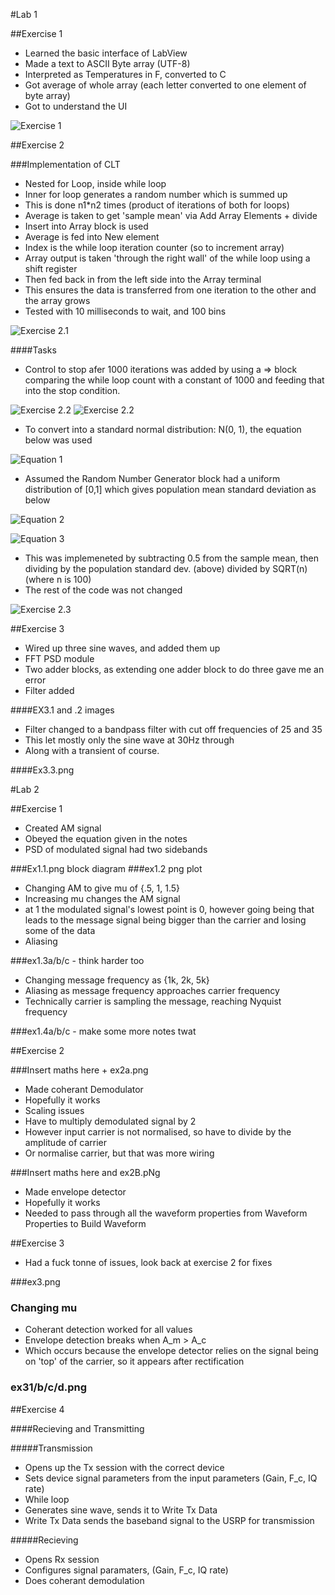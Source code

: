 #Lab 1

##Exercise 1

 * Learned the basic interface of LabView
 * Made a text to ASCII Byte array (UTF-8) 
 * Interpreted as Temperatures in F, converted to C
 * Got average of whole array (each letter converted to one element of byte array)  
 * Got to understand the UI

![Exercise 1](https://github.com/JacobKay97/CommsLab/blob/master/Lab1/Ex1.png)

##Exercise 2

###Implementation of CLT 

 * Nested for Loop, inside while loop
 * Inner for loop generates a random number which is summed up
 * This is done n1*n2 times (product of iterations of both for loops)
 * Average is taken to get 'sample mean' via Add Array Elements + divide 
 * Insert into Array block is used
  * Average is fed into New element
  * Index is the while loop iteration counter (so to increment array)
  * Array output is taken 'through the right wall' of the while loop using a shift register
  * Then fed back in from the left side into the Array terminal
  * This ensures the data is transferred from one iteration to the other and the array grows
 * Tested with 10 milliseconds to wait, and 100 bins

![Exercise 2.1](https://github.com/JacobKay97/CommsLab/blob/master/Lab1/Ex2.1.png)


####Tasks

 * Control to stop afer 1000 iterations was added by using a => block comparing the while loop count with a constant of 1000 and feeding that into the stop condition.

![Exercise 2.2](https://github.com/JacobKay97/CommsLab/blob/master/Lab1/Ex2.2.png)
![Exercise 2.2](https://github.com/JacobKay97/CommsLab/blob/master/Lab1/Ex2.2.png)

 * To convert into a standard normal distribution: N(0, 1), the equation below was used

![Equation 1](https://github.com/JacobKay97/CommsLab/blob/master/Lab1/eq1.png)


 * Assumed the Random Number Generator block had a uniform distribution of [0,1] which gives population mean standard deviation as below
 

![Equation 2](https://github.com/JacobKay97/CommsLab/blob/master/Lab1/eq2.jpg)

![Equation 3](https://github.com/JacobKay97/CommsLab/blob/master/Lab1/eq3.jpg)

 * This was implemeneted by subtracting 0.5 from the sample mean, then dividing by the population standard dev. (above) divided by SQRT(n) (where n is 100)
 * The rest of the code was not changed
 
![Exercise 2.3](https://github.com/JacobKay97/CommsLab/blob/master/Lab1/Ex2.3.png)


##Exercise 3


 * Wired up three sine waves, and added them up
  * FFT PSD module
  * Two adder blocks, as extending one adder block to do three gave me an error
  * Filter added

####EX3.1 and .2 images


 * Filter changed to a bandpass filter with cut off frequencies of 25 and 35
 * This let mostly only the sine wave at 30Hz through
 * Along with a transient of course.
 
####Ex3.3.png


#Lab 2

##Exercise 1

 * Created AM signal
 * Obeyed the equation given in the notes
 * PSD of modulated signal had two sidebands


###Ex1.1.png block diagram
###ex1.2 png plot

 * Changing AM to give mu of {.5, 1, 1.5} 
 * Increasing mu changes the AM signal
  * at 1 the modulated signal's lowest point is 0, however going being that leads to the message signal being bigger than the carrier and losing some of the data 
  * Aliasing

###ex1.3a/b/c - think harder too

 * Changing message frequency as {1k, 2k, 5k}
 * Aliasing as message frequency approaches carrier frequency
  * Technically carrier is sampling the message, reaching Nyquist frequency

###ex1.4a/b/c - make some more notes twat


##Exercise 2

###Insert maths here + ex2a.png

 * Made coherant Demodulator
 * Hopefully it works
 * Scaling issues
 * Have to multiply demodulated signal by 2
  * However input carrier is not normalised, so have to divide by the amplitude of carrier
   * Or normalise carrier, but that was more wiring



###Insert maths here and ex2B.pNg

 * Made envelope detector
 * Hopefully it works
 * Needed to pass through all the waveform properties from Waveform Properties to Build Waveform
 

##Exercise 3

 * Had a fuck tonne of issues, look back at exercise 2 for fixes
 
###ex3.png
 
### Changing mu

 * Coherant detection worked for all values 
 * Envelope detection breaks when A_m > A_c
 * Which occurs because the envelope detector relies on the signal being on 'top' of the carrier, so it appears after rectification


### ex31/b/c/d.png


##Exercise 4


####Recieving and Transmitting

#####Transmission

 * Opens up the Tx session with the correct device
 * Sets device signal parameters from the input parameters (Gain, F_c, IQ rate)
 * While loop
  * Generates sine wave, sends it to Write Tx Data
  * Write Tx Data sends the baseband signal to the USRP for transmission
  
#####Recieving

 * Opens Rx session
 * Configures signal paramaters, (Gain, F_c, IQ rate)
 * Does coherant demodulation
 
